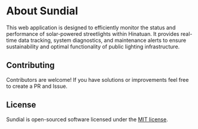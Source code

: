 # About Sundial

This web application is designed to efficiently monitor the status and performance of solar-powered streetlights within Hinatuan. It provides real-time data tracking, system diagnostics, and maintenance alerts to ensure sustainability and optimal functionality of public lighting infrastructure.

## Contributing

Contributors are welcome! If you have solutions or improvements feel free to create a PR and Issue.

## License

Sundial is open-sourced software licensed under the [MIT license](https://opensource.org/licenses/MIT).
